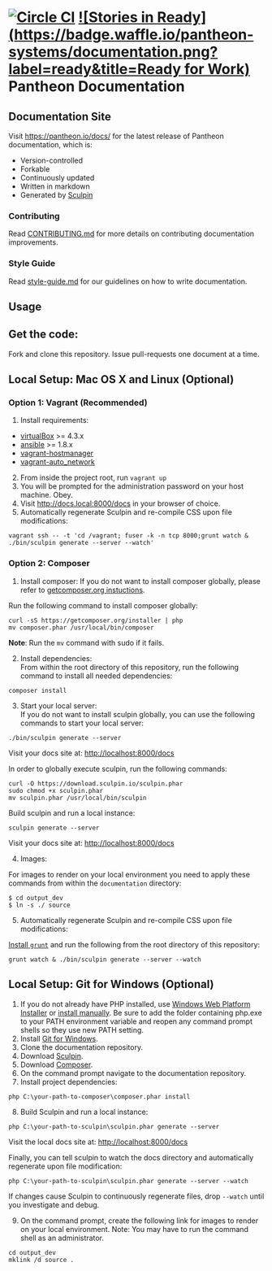[![Circle CI](https://circleci.com/gh/pantheon-systems/documentation.svg?style=svg)](https://circleci.com/gh/pantheon-systems/documentation)
[![Stories in Ready](https://badge.waffle.io/pantheon-systems/documentation.png?label=ready&title=Ready for Work)](https://waffle.io/pantheon-systems/documentation)
Pantheon Documentation
======================

Documentation Site
------------------

Visit https://pantheon.io/docs/ for the latest release of Pantheon documentation, which is:

-   Version-controlled
-   Forkable
-   Continuously updated
-   Written in markdown
-   Generated by [Sculpin](https://sculpin.io/)

### Contributing

Read [CONTRIBUTING.md](<CONTRIBUTING.md>) for more details on contributing
documentation improvements.

### Style Guide

Read [style-guide.md](<style-guide.md>) for our guidelines on how to write
documentation.

Usage
-----
## Get the code:
Fork and clone this repository. Issue pull-requests one document at a time.

## Local Setup: Mac OS X and Linux (Optional)

### Option 1: Vagrant (Recommended)
1. Install requirements:
 * [virtualBox](https://www.virtualbox.org/wiki/Downloads) >= 4.3.x
 * [ansible](http://docs.ansible.com/ansible/intro_installation.html#installing-the-control-machine) >= 1.8.x
 * [vagrant-hostmanager](https://github.com/smdahlen/vagrant-hostmanager)
 * [vagrant-auto_network](https://github.com/oscar-stack/vagrant-auto_network)
2. From inside the project root, run `vagrant up`
3. You will be prompted for the administration password on your host machine. Obey.
4. Visit <http://docs.local:8000/docs> in your browser of choice.
5. Automatically regenerate Sculpin and re-compile CSS upon file modifications:

 ```
 vagrant ssh -- -t 'cd /vagrant; fuser -k -n tcp 8000;grunt watch & ./bin/sculpin generate --server --watch'
 ```

### Option 2: Composer
1. Install composer:
 If you do not want to install composer globally, please refer to [getcomposer.org instuctions](https://getcomposer.org/doc/00-intro.md#installation-linux-unix-osx).

 Run the following command to install composer globally:  
  ```
 curl -sS https://getcomposer.org/installer | php
 mv composer.phar /usr/local/bin/composer
 ```
 **Note**: Run the `mv` command with sudo if it fails.

2. Install dependencies:  
 From within the root directory of this repository, run the following command to install all needed dependencies:  
 ```
 composer install
 ```  

3. Start your local server:  
 If you do not want to install sculpin globally, you can use the following commands to start your local server:  
 ```
 ./bin/sculpin generate --server
 ```  
 Visit your docs site at: <http://localhost:8000/docs>  

 In order to globally execute sculpin, run the following commands:  
 ```
 curl -O https://download.sculpin.io/sculpin.phar
 sudo chmod +x sculpin.phar
 mv sculpin.phar /usr/local/bin/sculpin
 ```

 Build sculpin and run a local instance:

 ```
 sculpin generate --server
 ```
 Visit your docs site at: <http://localhost:8000/docs>

4. Images:

  For images to render on your local environment you need to apply these commands from within the `documentation` directory:


   ```
   $ cd output_dev
   $ ln -s ./ source
   ```

5. Automatically regenerate Sculpin and re-compile CSS upon file modifications:

 [Install `grunt`](http://gruntjs.com/getting-started) and run the following from the root directory of this repository:

 ```
 grunt watch & ./bin/sculpin generate --server --watch
 ```
## Local Setup: Git for Windows (Optional)

1. If you do not already have PHP installed, use [Windows Web Platform Installer](https://www.microsoft.com/web/gallery/install.aspx?appid=PHP56) or [install manually](http://php.net/manual/en/install.windows.manual.php). Be sure to add the folder containing php.exe to your PATH environment variable and reopen any command prompt shells so they use new PATH setting.
2. Install [Git for Windows](https://git-for-windows.github.io/).
3. Clone the documentation repository.
4. Download [Sculpin](https://download.sculpin.io/sculpin.phar).
5. Download [Composer](https://getcomposer.org/composer.phar).
6. On the command prompt navigate to the documentation repository.
7. Install project dependencies:

 ```
 php C:\your-path-to-composer\composer.phar install
 ```

8. Build Sculpin and run a local instance:

 ```
 php C:\your-path-to-sculpin\sculpin.phar generate --server
 ```

 Visit the local docs site at: <http://localhost:8000/docs>

 Finally, you can tell sculpin to watch the docs directory and automatically
 regenerate upon file modification:

 ```
 php C:\your-path-to-sculpin\sculpin.phar generate --server --watch
 ```

 If changes cause Sculpin to continuously regenerate files, drop `--watch` until you investigate and debug.

9. On the command prompt, create the following link for images to render on your local environment. Note: You may have to run the command shell as an administrator.

 ```
 cd output_dev
 mklink /d source .
 ```
